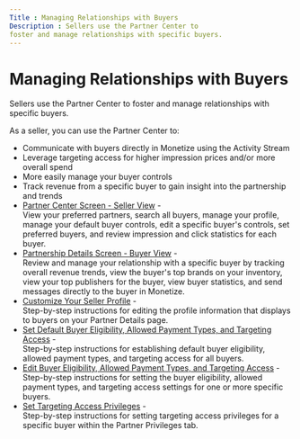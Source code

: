```yaml
---
Title : Managing Relationships with Buyers
Description : Sellers use the Partner Center to
foster and manage relationships with specific buyers.
---
```



# Managing Relationships with Buyers



Sellers use the Partner Center to
foster and manage relationships with specific buyers.

As a seller, you can use the Partner
Center to:

- Communicate with buyers directly in Monetize
  using the Activity Stream
- Leverage targeting access for higher impression prices and/or more
  overall spend
- More easily manage your buyer controls
- Track revenue from a specific buyer to gain insight into the
  partnership and trends
- <a href="partner-center-screen-seller-view.html" class="xref">Partner
  Center Screen - Seller View</a> -  
  View your preferred partners, search all buyers, manage your profile,
  manage your default buyer controls, edit a specific buyer's controls,
  set preferred buyers, and review impression and click statistics for
  each buyer.
- <a href="partnership-details-screen-buyer-view.html"
  class="xref">Partnership Details Screen - Buyer View</a> -  
  Review and manage your relationship with a specific buyer by tracking
  overall revenue trends, view the buyer's top brands on your inventory,
  view your top publishers for the buyer, view buyer statistics, and
  send messages directly to the buyer in
  Monetize.
- <a href="customize-your-seller-profile.html" class="xref">Customize Your
  Seller Profile</a> -  
  Step-by-step instructions for editing the profile information that
  displays to buyers on your Partner Details page.
- <a
  href="set-default-buyer-eligibility-allowed-payment-types-and-targeting-access.html"
  class="xref">Set Default Buyer Eligibility, Allowed Payment Types, and
  Targeting Access</a> -  
  Step-by-step instructions for establishing default buyer eligibility,
  allowed payment types, and targeting access for all buyers.
- <a
  href="edit-buyer-eligibility-allowed-payment-types-and-targeting-access.html"
  class="xref">Edit Buyer Eligibility, Allowed Payment Types, and
  Targeting Access</a> -  
  Step-by-step instructions for setting the buyer eligibility, allowed
  payment types, and targeting access settings for one or more specific
  buyers.
- <a href="set-targeting-access-privileges.html" class="xref">Set
  Targeting Access Privileges</a> -  
  Step-by-step instructions for setting targeting access privileges for
  a specific buyer within the Partner Privileges tab.




